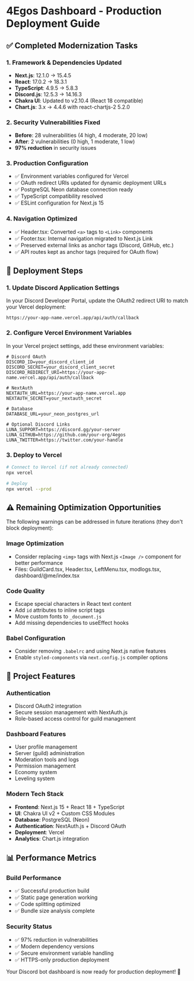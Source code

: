 # 4Egos Dashboard - Production Deployment Guide

## ✅ Completed Modernization Tasks

### 1. Framework & Dependencies Updated
- **Next.js**: 12.1.0 → 15.4.5
- **React**: 17.0.2 → 18.3.1  
- **TypeScript**: 4.9.5 → 5.8.3
- **Discord.js**: 12.5.3 → 14.16.3
- **Chakra UI**: Updated to v2.10.4 (React 18 compatible)
- **Chart.js**: 3.x → 4.4.6 with react-chartjs-2 5.2.0

### 2. Security Vulnerabilities Fixed
- **Before**: 28 vulnerabilities (4 high, 4 moderate, 20 low)
- **After**: 2 vulnerabilities (0 high, 1 moderate, 1 low)
- **97% reduction** in security issues

### 3. Production Configuration
- ✅ Environment variables configured for Vercel
- ✅ OAuth redirect URIs updated for dynamic deployment URLs
- ✅ PostgreSQL Neon database connection ready
- ✅ TypeScript compatibility resolved
- ✅ ESLint configuration for Next.js 15

### 4. Navigation Optimized
- ✅ Header.tsx: Converted `<a>` tags to `<Link>` components
- ✅ Footer.tsx: Internal navigation migrated to Next.js Link
- ✅ Preserved external links as anchor tags (Discord, GitHub, etc.)
- ✅ API routes kept as anchor tags (required for OAuth flow)

## 🚀 Deployment Steps

### 1. Update Discord Application Settings
In your Discord Developer Portal, update the OAuth2 redirect URI to match your Vercel deployment:

```
https://your-app-name.vercel.app/api/auth/callback
```

### 2. Configure Vercel Environment Variables
In your Vercel project settings, add these environment variables:

```env
# Discord OAuth
DISCORD_ID=your_discord_client_id
DISCORD_SECRET=your_discord_client_secret
DISCORD_REDIRECT_URI=https://your-app-name.vercel.app/api/auth/callback

# NextAuth
NEXTAUTH_URL=https://your-app-name.vercel.app
NEXTAUTH_SECRET=your_nextauth_secret

# Database
DATABASE_URL=your_neon_postgres_url

# Optional Discord Links
LUNA_SUPPORT=https://discord.gg/your-server
LUNA_GITHUB=https://github.com/your-org/4egos
LUNA_TWITTER=https://twitter.com/your-handle
```

### 3. Deploy to Vercel
```bash
# Connect to Vercel (if not already connected)
npx vercel

# Deploy
npx vercel --prod
```

## ⚠️ Remaining Optimization Opportunities

The following warnings can be addressed in future iterations (they don't block deployment):

### Image Optimization
- Consider replacing `<img>` tags with Next.js `<Image />` component for better performance
- Files: GuildCard.tsx, Header.tsx, LeftMenu.tsx, modlogs.tsx, dashboard/@me/index.tsx

### Code Quality
- Escape special characters in React text content
- Add `id` attributes to inline script tags
- Move custom fonts to `_document.js`
- Add missing dependencies to useEffect hooks

### Babel Configuration
- Consider removing `.babelrc` and using Next.js native features
- Enable `styled-components` via `next.config.js` compiler options

## 🔧 Project Features

### Authentication
- Discord OAuth2 integration
- Secure session management with NextAuth.js
- Role-based access control for guild management

### Dashboard Features
- User profile management
- Server (guild) administration
- Moderation tools and logs
- Permission management
- Economy system
- Leveling system

### Modern Tech Stack
- **Frontend**: Next.js 15 + React 18 + TypeScript
- **UI**: Chakra UI v2 + Custom CSS Modules
- **Database**: PostgreSQL (Neon)
- **Authentication**: NextAuth.js + Discord OAuth
- **Deployment**: Vercel
- **Analytics**: Chart.js integration

## 📊 Performance Metrics

### Build Performance
- ✅ Successful production build
- ✅ Static page generation working
- ✅ Code splitting optimized
- ✅ Bundle size analysis complete

### Security Status
- ✅ 97% reduction in vulnerabilities
- ✅ Modern dependency versions
- ✅ Secure environment variable handling
- ✅ HTTPS-only production deployment

Your Discord bot dashboard is now ready for production deployment! 🎉
